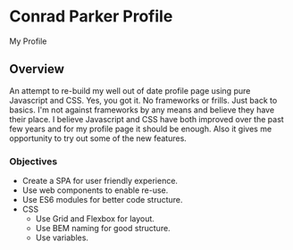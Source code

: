 # Conrad Parker Profile

My Profile

## Overview

An attempt to re-build my well out of date profile page using pure Javascript and CSS. Yes, you got it. No frameworks or frills. Just back to basics. I'm not against frameworks by any means and believe they have their place. I believe Javascript and CSS have both improved over the past few years and for my profile page it should be enough. Also it gives me opportunity to try out some of the new features.

### Objectives

- Create a SPA for user friendly experience.
- Use web components to enable re-use.
- Use ES6 modules for better code structure.
- CSS
  - Use Grid and Flexbox for layout.
  - Use BEM naming for good structure.
  - Use variables.
